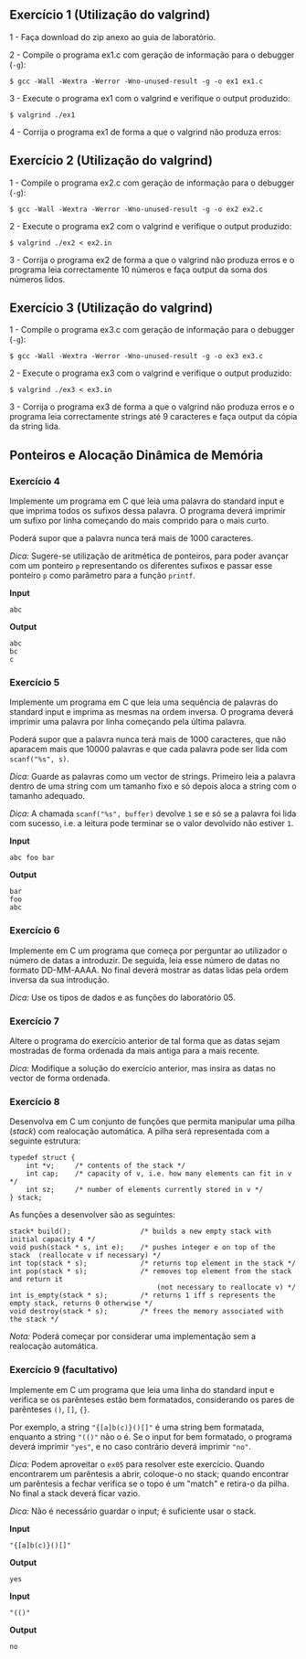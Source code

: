 ## Exercício 1 (Utilização do valgrind)

1 - Faça download do zip anexo ao guia de laboratório.

2 - Compile o programa ex1.c com geração de informação para o debugger (`-g`):
```
$ gcc -Wall -Wextra -Werror -Wno-unused-result -g -o ex1 ex1.c
```

3 - Execute o programa ex1 com o valgrind e verifique o output produzido:
```
$ valgrind ./ex1
```

4 - Corrija o programa ex1 de forma a que o valgrind não produza erros:

## Exercício 2 (Utilização do valgrind)

1 - Compile o programa ex2.c com geração de informação para o debugger (`-g`):
```
$ gcc -Wall -Wextra -Werror -Wno-unused-result -g -o ex2 ex2.c
```

2 - Execute o programa ex2 com o valgrind e verifique o output produzido:
```
$ valgrind ./ex2 < ex2.in
```

3 - Corrija o programa ex2 de forma a que o valgrind não produza erros e
o programa leia correctamente 10 números e faça output da soma dos números
lidos.


## Exercício 3 (Utilização do valgrind)

1 - Compile o programa ex3.c com geração de informação para o debugger (`-g`):
```
$ gcc -Wall -Wextra -Werror -Wno-unused-result -g -o ex3 ex3.c
```

2 - Execute o programa ex3 com o valgrind e verifique o output produzido:
```
$ valgrind ./ex3 < ex3.in
```

3 - Corrija o programa ex3 de forma a que o valgrind não produza erros e
o programa leia correctamente strings até 9 caracteres e faça output da cópia da string lida.

## Ponteiros e Alocação Dinâmica de Memória

### Exercício 4

Implemente um programa em C que leia uma palavra do standard input e que
imprima todos os sufixos dessa palavra.  O programa deverá imprimir um sufixo
por linha começando do mais comprido para o mais curto.

Poderá supor que a palavra nunca terá mais de 1000 caracteres.

*Dica:* Sugere-se utilização de aritmética de ponteiros, para poder avançar com
um ponteiro `p` representando os diferentes sufixos e passar esse ponteiro `p`
como parâmetro para a função `printf`.


**Input**
```
abc
```

**Output**
```
abc
bc
c
```


### Exercício 5

Implemente um programa em C que leia uma sequência de palavras do standard
input e imprima as mesmas na ordem inversa.  O programa deverá imprimir uma
palavra por linha começando pela última palavra.

Poderá supor que a palavra nunca terá mais de 1000 caracteres, que não aparacem
mais que 10000 palavras e que cada palavra pode ser lida com `scanf("%s", s)`.

*Dica:* Guarde as palavras como um vector de strings.  Primeiro leia a palavra
dentro de uma string com um tamanho fixo e só depois aloca a string com o
tamanho adequado.

*Dica:* A chamada `scanf("%s", buffer)` devolve `1` se e só se a palavra foi lida
com sucesso, i.e. a leitura pode terminar se o valor devolvido não estiver `1`.

**Input**
```
abc foo bar
```

**Output**
```
bar
foo
abc
```


### Exercício 6

Implemente em C um programa que começa por perguntar ao utilizador o número de
datas a introduzir. De seguida, leia esse número de datas no formato DD-MM-AAAA.
No final deverá mostrar as datas lidas pela ordem inversa da sua introdução.

*Dica:* Use os tipos de dados e as funções do laboratório 05.

### Exercício 7

Altere o programa do exercício anterior de tal forma que as datas sejam mostradas de
forma ordenada da mais antiga para a mais recente.

*Dica:* Modifique a solução do exercício anterior, mas insira as datas no vector
de forma ordenada.

### Exercício 8

Desenvolva em C um conjunto de funções que permita manipular uma pilha
(_stack_) com realocação automática. A pilha será representada com a seguinte
estrutura:

    typedef struct {
        int *v;     /* contents of the stack */
        int cap;    /* capacity of v, i.e. how many elements can fit in v */
        int sz;     /* number of elements currently stored in v */
    } stack;

As funções a desenvolver são as seguintes:

    stack* build();                 /* builds a new empty stack with initial capacity 4 */
    void push(stack * s, int e);    /* pushes integer e on top of the stack  (reallocate v if necessary) */
    int top(stack * s);             /* returns top element in the stack */
    int pop(stack * s);             /* removes top element from the stack and return it
                                        (not necessary to reallocate v) */
    int is_empty(stack * s);        /* returns 1 iff s represents the empty stack, returns 0 otherwise */
    void destroy(stack * s);        /* frees the memory associated with the stack */

*Nota:* Poderá começar por considerar uma implementação sem a realocação automática.

### Exercício 9 (facultativo)

Implemente em C um programa que leia uma linha do standard input e verifica se
os parênteses estão bem formatados, considerando os pares de parênteses `()`,
`[]`, `{}`.

Por exemplo, a string `"{[a]b(c)}()[]"` é uma string bem formatada, enquanto a
string `"(()"` não o é.  Se o input for bem formatado, o programa deverá
imprimir `"yes"`, e no caso contrário deverá imprimir `"no"`.

*Dica:* Podem aproveitar o `ex05` para resolver este exercício. Quando
encontrarem um parêntesis a abrir, coloque-o no stack; quando encontrar um
parêntesis a fechar verifica se o topo é um "match" e retira-o da pilha.  No
final a stack deverá ficar vazio.

*Dica:* Não é necessário guardar o input; é suficiente usar o stack.

**Input**
```
"{[a]b(c)}()[]"
```

**Output**
```
yes
```

**Input**
```
"(()"
```

**Output**
```
no
```
